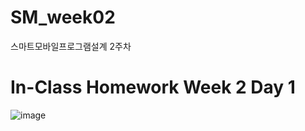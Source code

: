 # SM_week02
스마트모바일프로그램설계 2주차   
# In-Class Homework Week 2 Day 1   
![image](https://user-images.githubusercontent.com/57963888/110408576-29066980-80c9-11eb-9ba2-414530f51953.png)   
